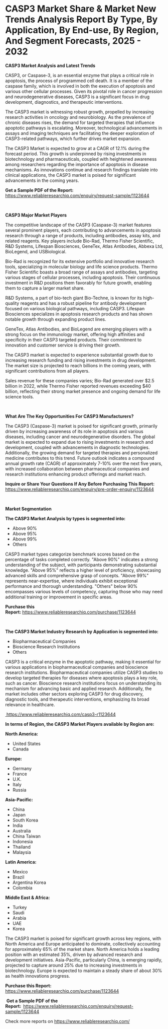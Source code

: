 <p><h1>CASP3 Market Share & Market New Trends Analysis Report By Type, By Application, By End-use, By Region, And Segment Forecasts, 2025 - 2032</h1></p><p><strong>CASP3 Market Analysis and Latest Trends</strong></p>
<p><p>CASP3, or Caspase-3, is an essential enzyme that plays a critical role in apoptosis, the process of programmed cell death. It is a member of the caspase family, which is involved in both the execution of apoptosis and various other cellular processes. Given its pivotal role in cancer progression and neurodegenerative diseases, CASP3 is a significant focus in drug development, diagnostics, and therapeutic interventions.</p><p>The CASP3 market is witnessing robust growth, propelled by increasing research activities in oncology and neurobiology. As the prevalence of chronic diseases rises, the demand for targeted therapies that influence apoptotic pathways is escalating. Moreover, technological advancements in assays and imaging techniques are facilitating the deeper exploration of CASP3-related pathways, which further drives market expansion.</p><p>The CASP3 Market is expected to grow at a CAGR of 12.1% during the forecast period. This growth is underpinned by rising investments in biotechnology and pharmaceuticals, coupled with heightened awareness among researchers regarding the importance of apoptosis in disease mechanisms. As innovations continue and research findings translate into clinical applications, the CASP3 market is poised for significant advancements in the coming years.</p></p>
<p><strong>Get a Sample PDF of the Report:&nbsp;</strong> <a href="https://www.reliableresearchiq.com/enquiry/request-sample/1123644?utm_campaign=2642&utm_medium=2&utm_source=Github&utm_content=ia&utm_term=03032025&utm_id=casp3">https://www.reliableresearchiq.com/enquiry/request-sample/1123644</a></p>
<p>&nbsp;</p>
<p><strong>CASP3 Major Market Players</strong></p>
<p><p>The competitive landscape of the CASP3 (Caspase-3) market features several prominent players, each contributing to advancements in apoptosis research through a range of products, including antibodies, assay kits, and related reagents. Key players include Bio-Rad, Thermo Fisher Scientific, R&D Systems, Lifespan Biosciences, GeneTex, Atlas Antibodies, Abbexa Ltd, BioLegend, and USBiological.</p><p>Bio-Rad is recognized for its extensive portfolio and innovative research tools, specializing in molecular biology and life science products. Thermo Fisher Scientific boasts a broad range of assays and antibodies, targeting various stages of cellular processes, including apoptosis. Their continuous investment in R&D positions them favorably for future growth, enabling them to capture a larger market share.</p><p>R&D Systems, a part of bio-tech giant Bio-Techne, is known for its high-quality reagents and has a robust pipeline for antibody development focused on various biological pathways, including CASP3. Lifespan Biosciences specializes in apoptosis research products and has shown notable growth through expanding product lines.</p><p>GeneTex, Atlas Antibodies, and BioLegend are emerging players with a strong focus on the immunology market, offering high affinities and specificity in their CASP3 targeted products. Their commitment to innovation and customer service is driving their growth.</p><p>The CASP3 market is expected to experience substantial growth due to increasing research funding and rising investments in drug development. The market size is projected to reach billions in the coming years, with significant contributions from all players. </p><p>Sales revenue for these companies varies; Bio-Rad generated over $2.5 billion in 2022, while Thermo Fisher reported revenues exceeding $40 billion, reflecting their strong market presence and ongoing demand for life science tools.</p></p>
<p>&nbsp;</p>
<p><strong>What Are The Key Opportunities For CASP3 Manufacturers?</strong></p>
<p><p>The CASP3 (Caspase-3) market is poised for significant growth, primarily driven by increasing awareness of its role in apoptosis and various diseases, including cancer and neurodegenerative disorders. The global market is expected to expand due to rising investments in research and development, coupled with advancements in diagnostic technologies. Additionally, the growing demand for targeted therapies and personalized medicine contributes to this trend. Future outlook indicates a compound annual growth rate (CAGR) of approximately 7-10% over the next five years, with increased collaboration between pharmaceutical companies and research institutions enhancing product offerings and market reach.</p></p>
<p><strong>Inquire or Share Your Questions If Any Before Purchasing This Report:</strong> <a href="https://www.reliableresearchiq.com/enquiry/pre-order-enquiry/1123644?utm_campaign=2642&utm_medium=2&utm_source=Github&utm_content=ia&utm_term=03032025&utm_id=casp3">https://www.reliableresearchiq.com/enquiry/pre-order-enquiry/1123644</a></p>
<p>&nbsp;</p>
<p><strong>Market Segmentation</strong></p>
<p><strong>The CASP3 Market Analysis by types is segmented into:</strong></p>
<p><ul><li>Above 90%</li><li>Above 95%</li><li>Above 99%</li><li>Others</li></ul></p>
<p><p>CASP3 market types categorize benchmark scores based on the percentage of tasks completed correctly. "Above 90%" indicates a strong understanding of the subject, with participants demonstrating substantial knowledge. "Above 95%" reflects a higher level of proficiency, showcasing advanced skills and comprehensive grasp of concepts. "Above 99%" represents near-expertise, where individuals exhibit exceptional performance and thorough understanding. "Others" below 90% encompasses various levels of competency, capturing those who may need additional training or improvement in specific areas.</p></p>
<p><strong>Purchase this Report:&nbsp;</strong><a href="https://www.reliableresearchiq.com/purchase/1123644?utm_campaign=2642&utm_medium=2&utm_source=Github&utm_content=ia&utm_term=03032025&utm_id=casp3">https://www.reliableresearchiq.com/purchase/1123644</a></p>
<p>&nbsp;</p>
<p><strong>The CASP3 Market Industry Research by Application is segmented into:</strong></p>
<p><ul><li>Biopharmaceutical Companies</li><li>Bioscience Research Institutions</li><li>Others</li></ul></p>
<p><p>CASP3 is a critical enzyme in the apoptotic pathway, making it essential for various applications in biopharmaceutical companies and bioscience research institutions. Biopharmaceutical companies utilize CASP3 studies to develop targeted therapies for diseases where apoptosis plays a key role, such as cancer. Bioscience research institutions focus on understanding its mechanism for advancing basic and applied research. Additionally, the market includes other sectors exploring CASP3 for drug discovery, diagnostic tools, and therapeutic interventions, emphasizing its broad relevance in healthcare.</p></p>
<p><a href="https://www.reliableresearchiq.com/casp3-r1123644?utm_campaign=2642&utm_medium=2&utm_source=Github&utm_content=ia&utm_term=03032025&utm_id=casp3">&nbsp;https://www.reliableresearchiq.com/casp3-r1123644</a></p>
<p><strong>In terms of Region, the CASP3 Market Players available by Region are:</strong></p>
<p>
    <p> <strong> North America: </strong>
        <ul>
            <li>United States</li>
            <li>Canada</li>
        </ul>
        </p> 
    <p> <strong> Europe: </strong>
        <ul>
            <li>Germany</li>
            <li>France</li>
            <li>U.K.</li>
            <li>Italy</li>
            <li>Russia</li>
        </ul>
        </p> 
    <p> <strong> Asia-Pacific: </strong>
        <ul>
            <li>China</li>
            <li>Japan</li>
            <li>South Korea</li>
            <li>India</li>
            <li>Australia</li>
            <li>China Taiwan</li>
            <li>Indonesia</li>
            <li>Thailand</li>
            <li>Malaysia</li>
        </ul>
        </p> 
    <p> <strong> Latin America: </strong>
        <ul>
            <li>Mexico</li>
            <li>Brazil</li>
            <li>Argentina Korea</li>
            <li>Colombia</li>
        </ul>
        </p> 
    <p> <strong> Middle East & Africa: </strong>
        <ul>
            <li>Turkey</li>
            <li>Saudi</li>
            <li>Arabia</li>
            <li>UAE</li>
            <li>Korea</li>
        </ul>
    </p>
    </p>
<p><p>The CASP3 market is poised for significant growth across key regions, with North America and Europe anticipated to dominate, collectively accounting for approximately 65% of the market share. North America holds a leading position with an estimated 35%, driven by advanced research and development initiatives. Asia-Pacific, particularly China, is emerging rapidly, projected to capture around 25% due to increasing investments in biotechnology. Europe is expected to maintain a steady share of about 30% as health innovations progress.</p></p>
<p><strong>Purchase this Report: </strong><a href="https://www.reliableresearchiq.com/purchase/1123644?utm_campaign=2642&utm_medium=2&utm_source=Github&utm_content=ia&utm_term=03032025&utm_id=casp3">https://www.reliableresearchiq.com/purchase/1123644</a></p>
<p>&nbsp;<strong>Get a Sample PDF of the Report:&nbsp;&nbsp;</strong><a href="https://www.reliableresearchiq.com/enquiry/request-sample/1123644?utm_campaign=2642&utm_medium=2&utm_source=Github&utm_content=ia&utm_term=03032025&utm_id=casp3">https://www.reliableresearchiq.com/enquiry/request-sample/1123644</a></p>
<p><strong></strong></p>
<p>Check more reports on <a href="https://www.reliableresearchiq.com/?utm_campaign=2642&utm_medium=2&utm_source=Github&utm_content=ia&utm_term=03032025&utm_id=casp3">https://www.reliableresearchiq.com/</a></p>
